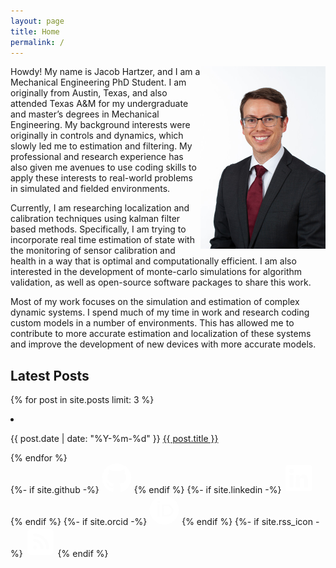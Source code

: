 ```yaml
---
layout: page
title: Home
permalink: /
---
```


<img src="/assets/img/profile.jpg" alt="Profile Picture" style="float:right;width:200px"/>

Howdy! My name is Jacob Hartzer, and I am a Mechanical Engineering PhD Student. I am originally from Austin, Texas, and also attended Texas A&M for my undergraduate and master’s degrees in Mechanical Engineering. My background interests were originally in controls and dynamics, which slowly led me to estimation and filtering. My professional and research experience has also given me avenues to use coding skills to apply these interests to real-world problems in simulated and fielded environments.

Currently, I am researching localization and calibration techniques using kalman filter based methods. Specifically, I am trying to incorporate real time estimation of state with the monitoring of sensor calibration and health in a way that is optimal and computationally efficient. I am also interested in the development of monte-carlo simulations for algorithm validation, as well as open-source software packages to share this work.

Most of my work focuses on the simulation and estimation of complex dynamic systems. I spend much of my time in work and research coding custom models in a number of environments. This has allowed me to contribute to more accurate estimation and localization of these systems and improve the development of new devices with more accurate models.

<h2>Latest Posts</h2>

{% for post in site.posts limit: 3 %}
<li>
    <p style="text-align:left;">
        <time datetime="{{ post.date | date_to_xmlschema }}">{{ post.date | date: "%Y-%m-%d" }}</time>
        <a href="{{ post.url }}">{{ post.title }}</a>
    </p>
</li>
{% endfor %}


<div class="contact-icons">
{%- if site.github -%}
<a href="https://github.com/{{ site.github }}" title="GitHub"><svg xmlns="http://www.w3.org/2000/svg" viewBox="0 0 496 512" width="48px" height="48px"><!--!Font Awesome Free 6.7.2 by @fontawesome - https://fontawesome.com License - https://fontawesome.com/license/free Copyright 2024 Fonticons, Inc.--><path fill="white" d="M165.9 397.4c0 2-2.3 3.6-5.2 3.6-3.3 .3-5.6-1.3-5.6-3.6 0-2 2.3-3.6 5.2-3.6 3-.3 5.6 1.3 5.6 3.6zm-31.1-4.5c-.7 2 1.3 4.3 4.3 4.9 2.6 1 5.6 0 6.2-2s-1.3-4.3-4.3-5.2c-2.6-.7-5.5 .3-6.2 2.3zm44.2-1.7c-2.9 .7-4.9 2.6-4.6 4.9 .3 2 2.9 3.3 5.9 2.6 2.9-.7 4.9-2.6 4.6-4.6-.3-1.9-3-3.2-5.9-2.9zM244.8 8C106.1 8 0 113.3 0 252c0 110.9 69.8 205.8 169.5 239.2 12.8 2.3 17.3-5.6 17.3-12.1 0-6.2-.3-40.4-.3-61.4 0 0-70 15-84.7-29.8 0 0-11.4-29.1-27.8-36.6 0 0-22.9-15.7 1.6-15.4 0 0 24.9 2 38.6 25.8 21.9 38.6 58.6 27.5 72.9 20.9 2.3-16 8.8-27.1 16-33.7-55.9-6.2-112.3-14.3-112.3-110.5 0-27.5 7.6-41.3 23.6-58.9-2.6-6.5-11.1-33.3 2.6-67.9 20.9-6.5 69 27 69 27 20-5.6 41.5-8.5 62.8-8.5s42.8 2.9 62.8 8.5c0 0 48.1-33.6 69-27 13.7 34.7 5.2 61.4 2.6 67.9 16 17.7 25.8 31.5 25.8 58.9 0 96.5-58.9 104.2-114.8 110.5 9.2 7.9 17 22.9 17 46.4 0 33.7-.3 75.4-.3 83.6 0 6.5 4.6 14.4 17.3 12.1C428.2 457.8 496 362.9 496 252 496 113.3 383.5 8 244.8 8zM97.2 352.9c-1.3 1-1 3.3 .7 5.2 1.6 1.6 3.9 2.3 5.2 1 1.3-1 1-3.3-.7-5.2-1.6-1.6-3.9-2.3-5.2-1zm-10.8-8.1c-.7 1.3 .3 2.9 2.3 3.9 1.6 1 3.6 .7 4.3-.7 .7-1.3-.3-2.9-2.3-3.9-2-.6-3.6-.3-4.3 .7zm32.4 35.6c-1.6 1.3-1 4.3 1.3 6.2 2.3 2.3 5.2 2.6 6.5 1 1.3-1.3 .7-4.3-1.3-6.2-2.2-2.3-5.2-2.6-6.5-1zm-11.4-14.7c-1.6 1-1.6 3.6 0 5.9 1.6 2.3 4.3 3.3 5.6 2.3 1.6-1.3 1.6-3.9 0-6.2-1.4-2.3-4-3.3-5.6-2z"/></svg></a>
{% endif %}
{%- if site.linkedin -%}
<a href="https://www.linkedin.com/in/{{ site.linkedin }}" title="LinkedIn"><svg xmlns="http://www.w3.org/2000/svg" viewBox="0 0 448 512" width="48px" height="48px"><!--!Font Awesome Free 6.7.2 by @fontawesome - https://fontawesome.com License - https://fontawesome.com/license/free Copyright 2024 Fonticons, Inc.--><path fill="white" d="M416 32H31.9C14.3 32 0 46.5 0 64.3v383.4C0 465.5 14.3 480 31.9 480H416c17.6 0 32-14.5 32-32.3V64.3c0-17.8-14.4-32.3-32-32.3zM135.4 416H69V202.2h66.5V416zm-33.2-243c-21.3 0-38.5-17.3-38.5-38.5S80.9 96 102.2 96c21.2 0 38.5 17.3 38.5 38.5 0 21.3-17.2 38.5-38.5 38.5zm282.1 243h-66.4V312c0-24.8-.5-56.7-34.5-56.7-34.6 0-39.9 27-39.9 54.9V416h-66.4V202.2h63.7v29.2h.9c8.9-16.8 30.6-34.5 62.9-34.5 67.2 0 79.7 44.3 79.7 101.9V416z"/></svg></a>
{% endif %}
<!-- {%- if site.semanticscholar -%} -->
<!-- <a href="https://www.semanticscholar.org/author/{{ site.semanticscholar }}" title="Semantic Scholar"><i class="ai ai-semantic-scholar"></i></a> -->
<!-- {% endif %} -->
{%- if site.orcid -%}
<a href="https://orcid.org/{{ site.orcid }}" title="ORCID"><svg xmlns="http://www.w3.org/2000/svg" viewBox="0 0 512 512" width="48px" height="48px"><!--!Font Awesome Free 6.7.2 by @fontawesome - https://fontawesome.com License - https://fontawesome.com/license/free Copyright 2024 Fonticons, Inc.--><path fill="white" d="M294.8 188.2h-45.9V342h47.5c67.6 0 83.1-51.3 83.1-76.9 0-41.6-26.5-76.9-84.7-76.9zM256 8C119 8 8 119 8 256s111 248 248 248 248-111 248-248S393 8 256 8zm-80.8 360.8h-29.8v-207.5h29.8zm-14.9-231.1a19.6 19.6 0 1 1 19.6-19.6 19.6 19.6 0 0 1 -19.6 19.6zM300 369h-81V161.3h80.6c76.7 0 110.4 54.8 110.4 103.9C410 318.4 368.4 369 300 369z"/></svg></a>
{% endif %}
{%- if site.rss_icon -%}
<a href="{{ site.baseurl }}/feed.xml" title="RSS Feed"><svg xmlns="http://www.w3.org/2000/svg" viewBox="0 0 448 512" width="48px" height="48px"><!--!Font Awesome Free 6.7.2 by @fontawesome - https://fontawesome.com License - https://fontawesome.com/license/free Copyright 2024 Fonticons, Inc.--><path fill="white" d="M64 32C28.7 32 0 60.7 0 96L0 416c0 35.3 28.7 64 64 64l320 0c35.3 0 64-28.7 64-64l0-320c0-35.3-28.7-64-64-64L64 32zM96 136c0-13.3 10.7-24 24-24c137 0 248 111 248 248c0 13.3-10.7 24-24 24s-24-10.7-24-24c0-110.5-89.5-200-200-200c-13.3 0-24-10.7-24-24zm0 96c0-13.3 10.7-24 24-24c83.9 0 152 68.1 152 152c0 13.3-10.7 24-24 24s-24-10.7-24-24c0-57.4-46.6-104-104-104c-13.3 0-24-10.7-24-24zm0 120a32 32 0 1 1 64 0 32 32 0 1 1 -64 0z"/></svg></a>
{% endif %}
</div>

